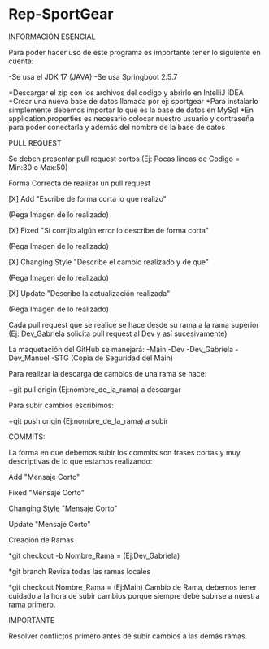 # Rep-SportGear

INFORMACIÓN ESENCIAL

Para poder hacer uso de este programa es importante tener lo siguiente en cuenta:

-Se usa el JDK 17 (JAVA)
-Se usa Springboot 2.5.7

*Descargar el zip con los archivos del codigo y abrirlo en IntelliJ IDEA
*Crear una nueva base de datos llamada por ej: sportgear
*Para instalarlo simplemente debemos importar lo que es la base de datos en MySql
*En application.properties es necesario colocar nuestro usuario y contraseña para poder conectarla y además del nombre de la base de datos

PULL REQUEST

Se deben presentar pull request cortos (Ej: Pocas lineas de Codigo = Min:30 o Max:50)

Forma Correcta de realizar un pull request

[X] Add "Escribe de forma corta lo que realizo"

(Pega Imagen de lo realizado)

[X] Fixed "Si corrijio algún error lo describe de forma corta"

(Pega Imagen de lo realizado)

[X] Changing Style "Describe el cambio realizado y de que"

(Pega Imagen de lo realizado)

[X] Update "Describe la actualización realizada"

(Pega Imagen de lo realizado)

Cada pull request que se realice se hace desde su rama a la rama superior (Ej: Dev_Gabriela solicita pull request al Dev y así sucesivamente)

La maquetación del GitHub se manejará:
-Main
  -Dev
    -Dev_Gabriela
    -Dev_Manuel
  -STG (Copia de Seguridad del Main)

Para realizar la descarga de cambios de una rama se hace:

+git pull origin  (Ej:nombre_de_la_rama) a descargar

Para subir cambios escribimos:

+git push origin (Ej:nombre_de_la_rama) a subir

COMMITS:

La forma en que debemos subir los commits son frases cortas y muy descriptivas de lo que estamos realizando:

Add "Mensaje Corto"

Fixed "Mensaje Corto"

Changing Style "Mensaje Corto"

Update "Mensaje Corto"

Creación de Ramas

*git checkout -b Nombre_Rama = (Ej:Dev_Gabriela)

*git branch Revisa todas las ramas locales

*git checkout Nombre_Rama = (Ej:Main) Cambio de Rama, debemos tener cuidado a la hora de subir cambios porque siempre debe subirse a nuestra rama primero.

IMPORTANTE

Resolver conflictos primero antes de subir cambios a las demás ramas.
